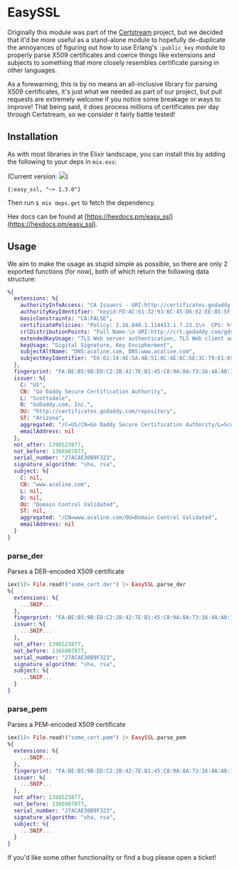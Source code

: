 # EasySSL

Originally this module was part of the [Certstream](https://certstream.calidog.io) project, but we decided that it'd be more useful as a stand-alone module to hopefully de-duplicate the annoyances of figuring out how to use Erlang's `:public_key` module to properly parse X509 certificates and coerce things like extensions and subjects to something that more closely resembles certificate parsing in other languages.

As a forewarning, this is by no means an all-inclusive library for parsing X509 certificates, it's just what we needed as part of our project, but pull requests are extremely welcome if you notice some breakage or ways to improve! That being said, it does process millions of certificates per day through Certstream, so we consider it fairly battle tested!

## Installation

As with most libraries in the Elixir landscape, you can install this by adding the following to your deps in `mix.exs`:

(Current version: ![](http://img.shields.io/hexpm/v/easy_ssl.svg))

```
{:easy_ssl, "~> 1.3.0"}
```

Then run `$ mix deps.get` to fetch the dependency.

Hex docs can be found at [https://hexdocs.pm/easy_ssl](https://hexdocs.pm/easy_ssl).

## Usage

We aim to make the usage as stupid simple as possible, so there are only 2 exported functions (for now), both of which return the following data structure:

```elixir
%{
  extensions: %{
    authorityInfoAccess: "CA Issuers - URI:http://certificates.godaddy.com/repository/gd_intermediate.crt\nOCSP - URI:http://ocsp.godaddy.com/\n",
    authorityKeyIdentifier: "keyid:FD:AC:61:32:93:6C:45:D6:E2:EE:85:5F:9A:BA:E7:76:99:68:CC:E7\n",
    basicConstraints: "CA:FALSE",
    certificatePolicies: "Policy: 2.16.840.1.114413.1.7.23.1\n  CPS: http://certificates.godaddy.com/repository/",
    crlDistributionPoints: "Full Name:\n URI:http://crl.godaddy.com/gds1-90.crl",
    extendedKeyUsage: "TLS Web server authentication, TLS Web client authentication",
    keyUsage: "Digital Signature, Key Encipherment",
    subjectAltName: "DNS:acaline.com, DNS:www.acaline.com",
    subjectKeyIdentifier: "E6:61:14:4E:5A:4B:51:0C:4E:6C:5E:3C:79:61:65:D4:BD:64:94:BE"
  },
  fingerprint: "FA:BE:B5:9B:ED:C2:2B:42:7E:B1:45:C8:9A:8A:73:16:4A:A0:10:09",
  issuer: %{
    C: "US",
    CN: "Go Daddy Secure Certification Authority",
    L: "Scottsdale",
    O: "GoDaddy.com, Inc.",
    OU: "http://certificates.godaddy.com/repository",
    ST: "Arizona",
    aggregated: "/C=US/CN=Go Daddy Secure Certification Authority/L=Scottsdale/O=GoDaddy.com, Inc./OU=http://certificates.godaddy.com/repository/ST=Arizona",
    emailAddress: nil
  },
  not_after: 1398523877,
  not_before: 1366987877,
  serial_number: "27ACAE30B9F323",
  signature_algorithm: "sha, rsa",
  subject: %{
    C: nil,
    CN: "www.acaline.com",
    L: nil,
    O: nil,
    OU: "Domain Control Validated",
    ST: nil,
    aggregated: "/CN=www.acaline.com/OU=Domain Control Validated",
    emailAddress: nil
  }
}
```

### parse_der

Parses a DER-encoded X509 certificate

```elixir
iex(1)> File.read!("some_cert.der") |> EasySSL.parse_der
%{
  extensions: %{
    ...SNIP...
  },
  fingerprint: "FA:BE:B5:9B:ED:C2:2B:42:7E:B1:45:C8:9A:8A:73:16:4A:A0:10:09",
  issuer: %{
    ...SNIP...
  },
  not_after: 1398523877,
  not_before: 1366987877,
  serial_number: "27ACAE30B9F323",
  signature_algorithm: "sha, rsa",
  subject: %{
    ...SNIP...
  }
}

```

### parse_pem

Parses a PEM-encoded X509 certificate

```elixir
iex(1)> File.read!("some_cert.pem") |> EasySSL.parse_pem
%{
  extensions: %{
    ...SNIP...
  },
  fingerprint: "FA:BE:B5:9B:ED:C2:2B:42:7E:B1:45:C8:9A:8A:73:16:4A:A0:10:09",
  issuer: %{
    ...SNIP...
  },
  not_after: 1398523877,
  not_before: 1366987877,
  serial_number: "27ACAE30B9F323",
  signature_algorithm: "sha, rsa",
  subject: %{
    ...SNIP...
  }
}

```



If you'd like some other functionality or find a bug please open a ticket!
